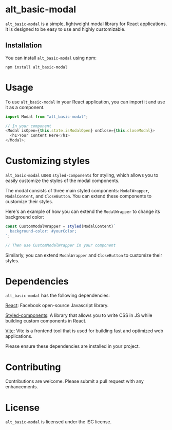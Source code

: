 # alt_basic-modal

`alt_basic-modal` is a simple, lightweight modal library for React applications. It is designed to be easy to use and highly customizable.

## Installation

You can install `alt_basic-modal` using npm:

```
npm install alt_basic-modal
```

# Usage

To use `alt_basic-modal` in your React application, you can import it and use it as a component.

```javascript
import Modal from "alt_basic-modal";

// In your component
<Modal isOpen={this.state.isModalOpen} onClose={this.closeModal}>
  <h1>Your Content Here</h1>
</Modal>;
```

# Customizing styles

`alt_basic-modal` uses `styled-components` for styling, which allows you to easily customize the styles of the modal components.

The modal consists of three main styled components: `ModalWrapper`, `ModalContent`, and `CloseButton`. You can extend these components to customize their styles.

Here's an example of how you can extend the `ModalWrapper` to change its background color:

```javascript
const CustomModalWrapper = styled(ModalContent)`
  background-color: #yourColor;
`;

// Then use CustomModalWrapper in your component
```

Similarly, you can extend `ModalWrapper` and `CloseButton` to customize their styles.

# Dependencies

`alt_basic-modal` has the following dependencies:

[React](https://react.dev/): Facebook open-source Javascript library.

[Styled-components](https://styled-components.com/): A library that allows you to write CSS in JS while building custom components in React.

[Vite](https://vitejs.dev/): Vite is a frontend tool that is used for building fast and optimized web applications.

Please ensure these dependencies are installed in your project.

# Contributing

Contributions are welcome. Please submit a pull request with any enhancements.

# License

`alt_basic-modal` is licensed under the ISC license.
